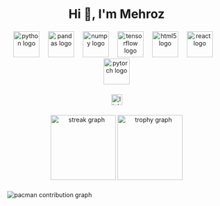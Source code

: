 <h1 align="center">Hi 👋, I'm Mehroz</h1>

###

<div align="center">
  <img src="https://skillicons.dev/icons?i=py" height="60" alt="python logo"  />
  <img width="12" />
  <img src="https://cdn.jsdelivr.net/gh/devicons/devicon/icons/pandas/pandas-original.svg" height="60" alt="pandas logo"  />
  <img width="12" />
  <img src="https://cdn.jsdelivr.net/gh/devicons/devicon/icons/numpy/numpy-original.svg" height="60" alt="numpy logo"  />
  <img width="12" />
  <img src="https://cdn.jsdelivr.net/gh/devicons/devicon/icons/tensorflow/tensorflow-original.svg" height="60" alt="tensorflow logo"  />
  <img width="12" />
  <img src="https://cdn.simpleicons.org/html5/E34F26" height="60" alt="html5 logo"  />
  <img width="12" />
  <img src="https://cdn.simpleicons.org/react/61DAFB" height="60" alt="react logo"  />
  <img width="12" />
  <img src="https://cdn.simpleicons.org/pytorch/EE4C2C" height="60" alt="pytorch logo"  />
</div>

###

<div align="center">
  <img src="https://img.shields.io/static/v1?message=LinkedIn&logo=linkedin&label=&color=0077B5&logoColor=white&labelColor=&style=for-the-badge" height="25" alt="linkedin logo"  />
</div>

###

<div align="center">
  <img src="https://streak-stats.demolab.com?user=MuhammadMehroz786&locale=en&mode=daily&theme=dracula&hide_border=false&border_radius=5&order=3" height="150" alt="streak graph"  />
  <img src="https://github-profile-trophy.vercel.app?username=MuhammadMehroz786&theme=dracula&column=-1&row=1&margin-w=8&margin-h=8&no-bg=false&no-frame=false&order=4" height="150" alt="trophy graph"  />
</div>

###

<picture>
  <source media="(prefers-color-scheme: dark)" srcset="https://raw.githubusercontent.com/MuhammadMehroz786/MuhammadMehroz786/output/pacman-contribution-graph-dark.svg">
  <source media="(prefers-color-scheme: light)" srcset="https://raw.githubusercontent.com/MuhammadMehroz786/MuhammadMehroz786/output/pacman-contribution-graph.svg">
  <img alt="pacman contribution graph" src="https://raw.githubusercontent.com/MuhammadMehroz786/MuhammadMehroz786/output/pacman-contribution-graph.svg">
</picture>

###
